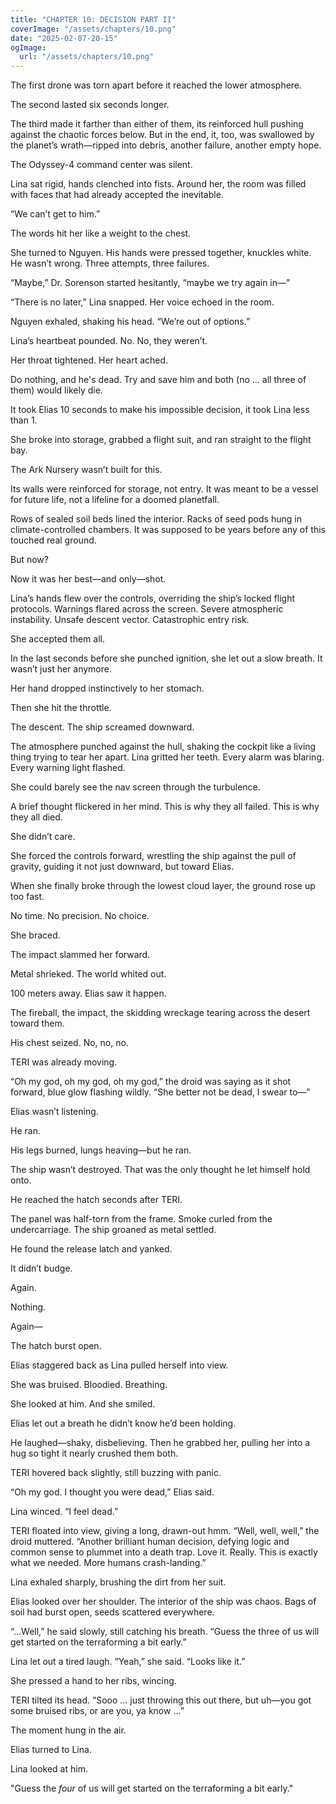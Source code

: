 ```yaml
---
title: "CHAPTER 10: DECISION PART II"
coverImage: "/assets/chapters/10.png"
date: "2025-02-07-20-15"
ogImage:
  url: "/assets/chapters/10.png"
---
```


The first drone was torn apart before it reached the lower atmosphere.

The second lasted six seconds longer.

The third made it farther than either of them, its reinforced hull pushing against the chaotic forces below. But in the end, it, too, was swallowed by the planet’s wrath—ripped into debris, another failure, another empty hope.

The Odyssey-4 command center was silent.

Lina sat rigid, hands clenched into fists. Around her, the room was filled with faces that had already accepted the inevitable.

“We can’t get to him.”

The words hit her like a weight to the chest.

She turned to Nguyen. His hands were pressed together, knuckles white. He wasn’t wrong. Three attempts, three failures.

“Maybe,” Dr. Sorenson started hesitantly, “maybe we try again in—”

“There is no later,” Lina snapped. Her voice echoed in the room.

Nguyen exhaled, shaking his head. “We’re out of options.”

Lina’s heartbeat pounded. No. No, they weren’t.

Her throat tightened. Her heart ached. 

Do nothing, and he's dead. Try and save him and both (no ... all three of them) would likely die.

It took Elias 10 seconds to make his impossible decision, it took Lina less than 1.

She broke into storage, grabbed a flight suit, and ran straight to the flight bay.

The Ark Nursery wasn’t built for this.

Its walls were reinforced for storage, not entry. It was meant to be a vessel for future life, not a lifeline for a doomed planetfall.

Rows of sealed soil beds lined the interior. Racks of seed pods hung in climate-controlled chambers. It was supposed to be years before any of this touched real ground.

But now?

Now it was her best—and only—shot.

Lina’s hands flew over the controls, overriding the ship’s locked flight protocols. Warnings flared across the screen. Severe atmospheric instability. Unsafe descent vector. Catastrophic entry risk.

She accepted them all.

In the last seconds before she punched ignition, she let out a slow breath. It wasn’t just her anymore.

Her hand dropped instinctively to her stomach.

Then she hit the throttle.

The descent.
The ship screamed downward.

The atmosphere punched against the hull, shaking the cockpit like a living thing trying to tear her apart. Lina gritted her teeth. Every alarm was blaring. Every warning light flashed.

She could barely see the nav screen through the turbulence.

A brief thought flickered in her mind. This is why they all failed. This is why they all died.

She didn’t care.

She forced the controls forward, wrestling the ship against the pull of gravity, guiding it not just downward, but toward Elias.

When she finally broke through the lowest cloud layer, the ground rose up too fast.

No time. No precision. No choice.

She braced.

The impact slammed her forward.

Metal shrieked. The world whited out.

100 meters away. Elias saw it happen.

The fireball, the impact, the skidding wreckage tearing across the desert toward them.

His chest seized. No, no, no.

TERI was already moving.

“Oh my god, oh my god, oh my god,” the droid was saying as it shot forward, blue glow flashing wildly. “She better not be dead, I swear to—”

Elias wasn’t listening.

He ran.

His legs burned, lungs heaving—but he ran.

The ship wasn’t destroyed. That was the only thought he let himself hold onto.

He reached the hatch seconds after TERI.

The panel was half-torn from the frame. Smoke curled from the undercarriage. The ship groaned as metal settled.

He found the release latch and yanked.

It didn’t budge.

Again.

Nothing.

Again—

The hatch burst open.

Elias staggered back as Lina pulled herself into view.

She was bruised. Bloodied. Breathing.

She looked at him. And she smiled.

Elias let out a breath he didn’t know he’d been holding.

He laughed—shaky, disbelieving. Then he grabbed her, pulling her into a hug so tight it nearly crushed them both.

TERI hovered back slightly, still buzzing with panic.

“Oh my god. I thought you were dead,” Elias said.

Lina winced. “I feel dead.”

TERI floated into view, giving a long, drawn-out hmm. “Well, well, well,” the droid muttered. “Another brilliant human decision, defying logic and common sense to plummet into a death trap. Love it. Really. This is exactly what we needed. More humans crash-landing.”

Lina exhaled sharply, brushing the dirt from her suit.

Elias looked over her shoulder. The interior of the ship was chaos. Bags of soil had burst open, seeds scattered everywhere.

“…Well,” he said slowly, still catching his breath. “Guess the three of us will get started on the terraforming a bit early.”

Lina let out a tired laugh. “Yeah,” she said. “Looks like it.”

She pressed a hand to her ribs, wincing.

TERI tilted its head. “Sooo ... just throwing this out there, but uh—you got some bruised ribs, or are you, ya know ...”

The moment hung in the air.

Elias turned to Lina.

Lina looked at him.

"Guess the _four_ of us will get started on the terraforming a bit early." 